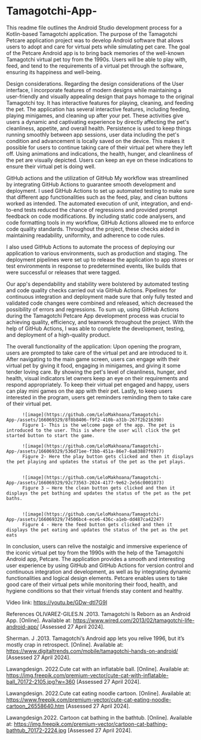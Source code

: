 # Tamagotchi-App-
This readme file outlines the Android Studio development process for a Kotlin-based Tamagotchi application. The purpose of the Tamagotchi Petcare application project was to develop Android software that allows users to adopt and care for virtual pets while simulating pet care. The goal of the Petcare Android app is to bring back memories of the well-known Tamagotchi virtual pet toy from the 1990s. Users will be able to play with, feed, and tend to the requirements of a virtual pet through the software, ensuring its happiness and well-being.

Design considerations. 
Regarding the design considerations of the User interface, I incorporate features of modern designs while maintaining a user-friendly and visually appealing design that pays homage to the original Tamagotchi toy. It has interactive features for playing, cleaning, and feeding the pet.
The application has several interactive features, including feeding, playing minigames, and cleaning up after your pet. These activities give users a dynamic and captivating experience by directly affecting the pet's cleanliness, appetite, and overall health.
Persistence is used to keep things running smoothly between app sessions, user data including the pet's condition and advancement is locally saved on the device. This makes it possible for users to continue taking care of their virtual pet where they left off.
Using animations and indications, the health, hunger, and cleanliness of the pet are visually depicted. Users can keep an eye on these indications to ensure their virtual pet is doing well.

GitHub actions and the utilization of GitHub 
My workflow was streamlined by integrating GitHub Actions to guarantee smooth development and deployment. I used GitHub Actions to set up automated testing to make sure that different app functionalities such as the feed, play, and clean buttons worked as intended. The automated execution of unit, integration, and end-to-end tests reduced the chance of regressions and provided prompt feedback on code modifications. 
By including static code analysers, and code formatting tools in my workflow, GitHub Actions allowed me to enforce code quality standards. Throughout the project, these checks aided in maintaining readability, uniformity, and adherence to code rules. 

I also used GitHub Actions to automate the process of deploying our application to various environments, such as production and staging. The deployment pipelines were set up to release the application to app stores or test environments in response to predetermined events, like builds that were successful or releases that were tagged.

Our app's dependability and stability were bolstered by automated testing and code quality checks carried out via GitHub Actions. Pipelines for continuous integration and deployment made sure that only fully tested and validated code changes were combined and released, which decreased the possibility of errors and regressions.
To sum up, using GitHub Actions during the Tamagotchi Petcare App development process was crucial to achieving quality, efficiency, and teamwork throughout the project. With the help of GitHub Actions, I was able to complete the development, testing, and deployment of a high-quality product. 

The overall functionality of the application:
Upon opening the program, users are prompted to take care of the virtual pet and are introduced to it. After navigating to the main game screen, users can engage with their virtual pet by giving it food, engaging in minigames, and giving it some tender loving care. By showing the pet's level of cleanliness, hunger, and health, visual indicators let owners keep an eye on their requirements and respond appropriately. To keep their virtual pet engaged and happy, users can play mini games on the app with their pet. Lastly, to keep users interested in the program, users get reminders reminding them to take care of their virtual pet.
                                                       
                                       
          ![image](https://github.com/LeloMakhoana/Tamagotchi-App-/assets/166069329/8f8b8406-f9f2-410b-a31b-267f2b216398)
          Figure 1- This is the welcome page of the app. The pet is introduced to the user. This is where the user will click the get started button to start the game.

          ![image](https://github.com/LeloMakhoana/Tamagotchi-App-/assets/166069329/536d71ee-f3bb-451a-86e7-6a83887f6977)
          Figure 2- Here the play button gets clicked and then it displays the pet playing and updates the status of the pet as the pet plays.

          
          ![image](https://github.com/LeloMakhoana/Tamagotchi-App-/assets/166069329/92c73563-2024-4177-9e62-2e56c0001073)
          Figure 3 – Here the clean button gets clicked and then it displays the pet bathing and updates the status of the pet as the pet baths. 

          
          ![image](https://github.com/LeloMakhoana/Tamagotchi-App-/assets/166069329/74506bc4-ece6-436c-a1eb-dd487ca42247)
          Figure 4 - Here the feed button gets clicked and then it displays the pet eating and updates the status of the pet as the pet eats

In conclusion, users can relive the nostalgic and immersive experience of the iconic virtual pet toy from the 1990s with the help of the Tamagotchi Android app, Petcare. The application provides a smooth and interesting user experience by using GitHub and GitHub Actions for version control and continuous integration and development, as well as by integrating dynamic functionalities and logical design elements. Petcare enables users to take good care of their virtual pets while monitoring their food, health, and hygiene conditions so that their virtual friends stay content and healthy.

Video link: https://youtu.be/GDw-dtI7G9I


References 
OLIVAREZ-GILES.N .2013. Tamagotchi Is Reborn as an Android App. [Online]. Available at: https://www.wired.com/2013/02/tamagotchi-life-android-app/ [Assessed 27 April 2024]. 

Sherman. J .2013. Tamagotchi’s Android app lets you relive 1996, but it’s mostly crap in retrospect. [Online]. Available at: https://www.digitaltrends.com/mobile/tamagotchi-hands-on-android/ [Assessed 27 April 2024].

Lawangdesign. 2022.Cute cat with an inflatable ball. [Online]. Available at: https://img.freepik.com/premium-vector/cute-cat-with-inflatable-ball_70172-2105.jpg?w=360 [Assessed 27 April 2024]. 

Lawangdesign. 2022.Cute cat eating noodle cartoon. [Online]. Available at: https://www.freepik.com/premium-vector/cute-cat-eating-noodle-cartoon_26558640.htm [Assessed 27 April 2024]. 

Lawangdesign.2022. Cartoon cat bathing in the bathtub. [Online]. Available at: https://img.freepik.com/premium-vector/cartoon-cat-bathing-bathtub_70172-2224.jpg [Assessed 27 April 2024].


